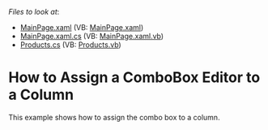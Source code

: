 <!-- default file list -->
*Files to look at*:

* [MainPage.xaml](./CS/AgDataGrid_AssignComboBoxEdit/MainPage.xaml) (VB: [MainPage.xaml](./VB/AgDataGrid_AssignComboBoxEdit/MainPage.xaml))
* [MainPage.xaml.cs](./CS/AgDataGrid_AssignComboBoxEdit/MainPage.xaml.cs) (VB: [MainPage.xaml.vb](./VB/AgDataGrid_AssignComboBoxEdit/MainPage.xaml.vb))
* [Products.cs](./CS/AgDataGrid_AssignComboBoxEdit/Products.cs) (VB: [Products.vb](./VB/AgDataGrid_AssignComboBoxEdit/Products.vb))
<!-- default file list end -->
# How to Assign a ComboBox Editor to a Column


<p>This example shows how to assign the combo box to a column.</p>

<br/>


